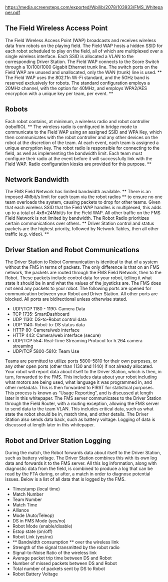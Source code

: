 https://media.screensteps.com/exported/Wpilib/2078/103933/FMS_Whitepaper.pdf

## The Field Wireless Access Point
The Field Wireless Access Point (WAP) broadcasts and receives wireless data from robots on the
playing field. The Field WAP hosts a hidden SSID for each robot scheduled to play on the field, all of
which are multiplexed over a single wireless interface. Each SSID is allocated a VLAN to the
corresponding Driver Station.
The Field WAP connects to the Score Switch through a 10/100/1000 Gigabit Ethernet trunk line. The
switch ports on the Field WAP are unused and unallocated, only the WAN (trunk) line is used.
** The Field WAP uses the 802.11n Wi-Fi standard, and the 5GHz band is reserved exclusively for
robots. The standard configuration employs a 20MHz channel, with the option for 40MHz, and
employs WPA2/AES encryption with a unique key per team, per event. **

## Robots
Each robot contains, at minimum, a wireless radio and robot controller (roboRIO). ** The wireless
radio is configured in bridge mode to communicate to the Field WAP using an assigned SSID and
WPA Key, which then communicates with the robot controller and any other devices on the robot
at the discretion of the team. At each event, each team is assigned a unique encryption key.
The robot radio is responsible for connecting to the field, as well as implementing the bandwidth
limit. Each team must configure their radio at the event before it will successfully link with the Field
WAP. Radio configuration kiosks are provided for this purpose. **

## Network Bandwidth
The FMS Field Network has limited bandwidth available. ** There is an imposed 4Mbit/s limit for each
team via the robot radios ** to ensure no one team overloads the system, causing packets to drop
for other teams. Given that each wireless SSID that the Field WAP handles is multiplexed, this adds
up to a total of 4x6=24Mbit/s for the Field WAP. All other traffic on the FMS Field Network is not
limited by bandwidth.
The Robot Radio prioritizes certain communications over others. ** Driver Station control and status
packets are the highest priority, followed by Network Tables, then all other traffic (e.g. video). **

## Driver Station and Robot Communications
The Driver Station to Robot Communication is identical to that of a system without the FMS in
terms of packets. The only difference is that on an FMS network, the packets are routed through
the FMS Field Network, then to the Robot. These packets include control data for your robot,
telling it what state it should be in and what the values of the joysticks are. The FMS does not send
any packets to your robot.
The following ports are opened for communication between your Robot and Driver Station. All
other ports are blocked. All ports are bidirectional unless otherwise stated.
- UDP/TCP 1180 - 1190: Camera Data
- TCP 1735: SmartDashboard
- UDP 1130: DS-to-Robot control data
- UDP 1140: Robot-to-DS status data
- HTTP 80: Camera/web interface
- HTTP 443: Camera/web interface (secure)
- UDP/TCP 554: Real-Time Streaming Protocol for h.264 camera streaming
- UDP/TCP 5800-5810: Team Use

Teams are permitted to utilize ports 5800-5810 for their own purposes, or any other open ports
(other than 1130 and 1140) if not already allocated.
Your robot will report data about itself to the Driver Station, which is then, in turn, forwarded to
the FMS. This includes data about your robot including what motors are being used, what
language it was programmed in, and other metadata. This is then forwarded to FIRST for statistical
purposes. This process is known as “Usage Reporting”, and is discussed at length later in this
whitepaper.
The FMS server communicates to the Driver Station through the Field Router, with a routing
exception, allowing the FMS server to send data to the team VLAN. This includes critical data, such
as what state the robot should be in, match time, and other details. The Driver Station also sends
data back, such as battery voltage. Logging of data is discussed at length later in this whitepaper.

## Robot and Driver Station Logging
During the match, the Robot forwards data about itself to the Driver Station, such as battery
voltage. The Driver Station combines this with its own log data and forwards it to the FMS server.
All this log information, along with diagnostic data from the field, is combined to produce a log that
can be read by the FTA during, or after, a match in order to diagnose potential issues. Below is a
list of all data that is logged by the FMS.
- Timestamp (local time)
- Match Number
- Team Number
- Match Time
- Alliance
- Mode (Auto/Teleop)
- DS in FMS Mode (yes/no)
- Robot Mode (enable/disable)
- Estop state (on/off)
- Robot Link (yes/no)
- ** Bandwidth consumption ** over the wireless link 
- Strength of the signal transmitted by the robot radio
- Signal-to-Noise Ratio of the wireless link
- Average packet trip time between DS and Robot
- Number of missed packets between DS and Robot
- Total number of packets sent by DS to Robot
- Robot Battery Voltage
